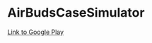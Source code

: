 # AirBudsCaseSimulator
[Link to Google Play](https://play.google.com/store/apps/details?id=com.dmz.airpodscasesimulator)
